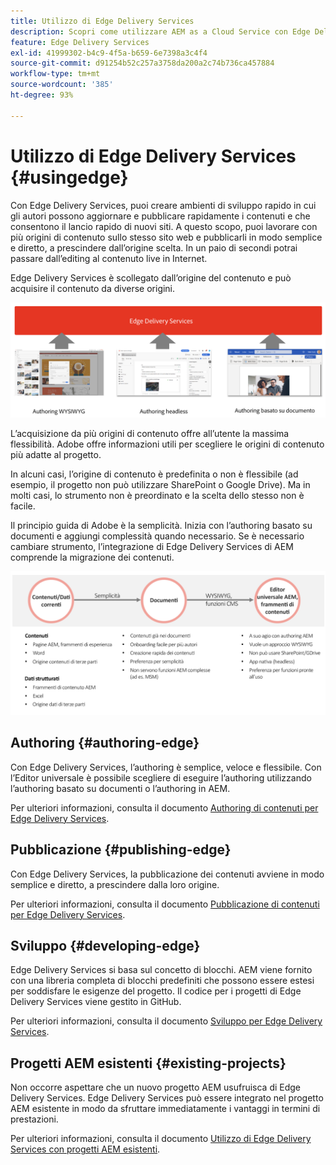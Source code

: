 ```yaml
---
title: Utilizzo di Edge Delivery Services
description: Scopri come utilizzare AEM as a Cloud Service con Edge Delivery Services.
feature: Edge Delivery Services
exl-id: 41999302-b4c9-4f5a-b659-6e7398a3c4f4
source-git-commit: d91254b52c257a3758da200a2c74b736ca457884
workflow-type: tm+mt
source-wordcount: '385'
ht-degree: 93%

---
```



# Utilizzo di Edge Delivery Services {#usingedge}

Con Edge Delivery Services, puoi creare ambienti di sviluppo rapido in cui gli autori possono aggiornare e pubblicare rapidamente i contenuti e che consentono il lancio rapido di nuovi siti. A questo scopo, puoi lavorare con più origini di contenuto sullo stesso sito web e pubblicarli in modo semplice e diretto, a prescindere dall’origine scelta. In un paio di secondi potrai passare dall’editing al contenuto live in Internet.

Edge Delivery Services è scollegato dall’origine del contenuto e può acquisire il contenuto da diverse origini.

![Origini di contenuto per Edge Delivery](assets/content-sources.png)

L’acquisizione da più origini di contenuto offre all’utente la massima flessibilità. Adobe offre informazioni utili per scegliere le origini di contenuto più adatte al progetto.

In alcuni casi, l’origine di contenuto è predefinita o non è flessibile (ad esempio, il progetto non può utilizzare SharePoint o Google Drive). Ma in molti casi, lo strumento non è preordinato e la scelta dello stesso non è facile.

Il principio guida di Adobe è la semplicità. Inizia con l’authoring basato su documenti e aggiungi complessità quando necessario. Se è necessario cambiare strumento, l’integrazione di Edge Delivery Services di AEM comprende la migrazione dei contenuti.

![Flessibilità dell’origine di contenuto](assets/content-source-flexiblity.png)

## Authoring {#authoring-edge}

Con Edge Delivery Services, l’authoring è semplice, veloce e flessibile. Con l’Editor universale è possibile scegliere di eseguire l’authoring utilizzando l’authoring basato su documenti o l’authoring in AEM.

Per ulteriori informazioni, consulta il documento [Authoring di contenuti per Edge Delivery Services](authoring.md).

## Pubblicazione {#publishing-edge}

Con Edge Delivery Services, la pubblicazione dei contenuti avviene in modo semplice e diretto, a prescindere dalla loro origine.

Per ulteriori informazioni, consulta il documento [Pubblicazione di contenuti per Edge Delivery Services](publishing.md).

## Sviluppo {#developing-edge}

Edge Delivery Services si basa sul concetto di blocchi. AEM viene fornito con una libreria completa di blocchi predefiniti che possono essere estesi per soddisfare le esigenze del progetto. Il codice per i progetti di Edge Delivery Services viene gestito in GitHub.

Per ulteriori informazioni, consulta il documento [Sviluppo per Edge Delivery Services](developing.md).

## Progetti AEM esistenti {#existing-projects}

Non occorre aspettare che un nuovo progetto AEM usufruisca di Edge Delivery Services. Edge Delivery Services può essere integrato nel progetto AEM esistente in modo da sfruttare immediatamente i vantaggi in termini di prestazioni.

Per ulteriori informazioni, consulta il documento [Utilizzo di Edge Delivery Services con progetti AEM esistenti](existing-projects.md).
